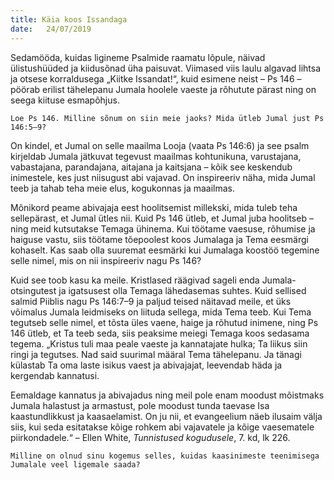 ```yaml
---
title: Käia koos Issandaga
date:   24/07/2019
---
```


Sedamööda, kuidas ligineme Psalmide raamatu lõpule, näivad ülistushüüded ja kiidusõnad üha paisuvat. Viimased viis laulu algavad lihtsa ja otsese korraldusega „Kiitke Issandat!“, kuid esimene neist – Ps 146 – pöörab erilist tähelepanu Jumala hoolele vaeste ja rõhutute pärast ning on seega kiituse esmapõhjus.

`Loe Ps 146. Milline sõnum on siin meie jaoks? Mida ütleb Jumal just Ps 146:5–9?`

On kindel, et Jumal on selle maailma Looja (vaata Ps 146:6) ja see psalm kirjeldab Jumala jätkuvat tegevust maailmas kohtunikuna, varustajana, vabastajana, parandajana, aitajana ja kaitsjana – kõik see keskendub inimestele, kes just niisugust abi vajavad. On inspireeriv näha, mida Jumal teeb ja tahab teha meie elus, kogukonnas ja maailmas.

Mõnikord peame abivajaja eest hoolitsemist millekski, mida tuleb teha sellepärast, et Jumal ütles nii. Kuid Ps 146 ütleb, et Jumal juba hoolitseb – ning meid kutsutakse Temaga ühinema. Kui töötame vaesuse, rõhumise ja haiguse vastu, siis töötame tõepoolest koos Jumalaga ja Tema eesmärgi kohaselt. Kas saab olla suuremat eesmärki kui Jumalaga koostöö tegemine selle nimel, mis on nii inspireeriv nagu Ps 146?

Kuid see toob kasu ka meile. Kristlased räägivad sageli enda Jumala-otsingutest ja igatsusest olla Temaga lähedasemas suhtes. Kuid sellised salmid Piiblis nagu Ps 146:7–9 ja paljud teised näitavad meile, et üks võimalus Jumala leidmiseks on liituda sellega, mida Tema teeb. Kui Tema tegutseb selle nimel, et tõsta üles vaene, haige ja rõhutud inimene, ning Ps 146 ütleb, et Ta teeb seda, siis peaksime meiegi Temaga koos sedasama tegema. „Kristus tuli maa peale vaeste ja kannatajate hulka; Ta liikus siin ringi ja tegutses. Nad said suurimal määral Tema tähelepanu. Ja tänagi külastab Ta oma laste isikus vaest ja abivajajat, leevendab häda ja kergendab kannatusi.

Eemaldage kannatus ja abivajadus ning meil pole enam moodust mõistmaks Jumala halastust ja armastust, pole moodust tunda taevase Isa kaastundlikkust ja kaasaelamist. On ju nii, et evangeelium näeb ilusaim välja siis, kui seda esitatakse kõige rohkem abi vajavatele ja kõige vaesematele piirkondadele.“ – Ellen White, _Tunnistused kogudusele_, 7. kd, lk 226.

`Milline on olnud sinu kogemus selles, kuidas kaasinimeste teenimisega Jumalale veel ligemale saada?`